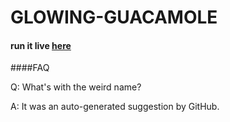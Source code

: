 GLOWING-GUACAMOLE
=================

#### run it live <a href="http://mrrrgn.com/glowing-guacamole">here</a>

####FAQ

Q: What's with the weird name?

A: It was an auto-generated suggestion by GitHub.

